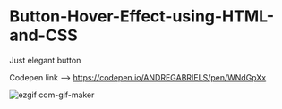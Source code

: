 # Button-Hover-Effect-using-HTML-and-CSS
Just elegant button

Codepen link --> https://codepen.io/ANDREGABRIELS/pen/WNdGpXx
 
![ezgif com-gif-maker](https://user-images.githubusercontent.com/60861872/159387801-3f2e51be-13da-4dfb-b4f3-15f83fc79798.gif)
